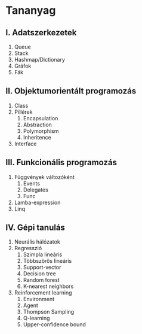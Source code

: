 # Tananyag
## I. Adatszerkezetek
1. Queue
2. Stack
3. Hashmap/Dictionary
4. Gráfok
5. Fák

## II. Objektumorientált programozás
1. Class
2. Pillérek
   1. Encapsulation
   2. Abstraction
   3. Polymorphism
   4. Inheritence
3. Interface

## III. Funkcionális programozás
1. Függvények változóként
   1. Events
   2. Delegates
   3. Func
2. Lamba-expression
3. Linq

## IV. Gépi tanulás
1. Neurális hálózatok
2. Regresszió
   1. Szimpla lineáris
   2. Többszörös lineáris
   3. Support-vector
   4. Decision tree
   5. Random forest
   6. K-nearest neighbors
3. Reinforcement learning
   1. Environment
   2. Agent
   3. Thompson Sampling
   4. Q-learning
   5. Upper-confidence bound
